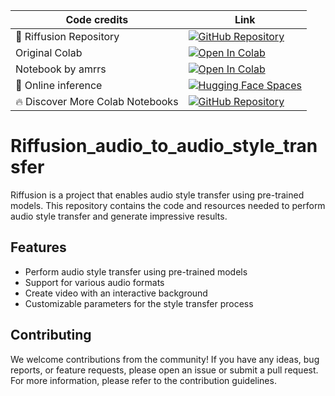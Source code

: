 | Code credits | Link |
| ----------- | ---- |
| 🎉 Riffusion Repository | [![GitHub Repository](https://img.shields.io/github/stars/riffusion/riffusion?style=social)](https://github.com/riffusion/riffusion) |
| Original Colab | [![Open In Colab](https://colab.research.google.com/assets/colab-badge.svg)](https://colab.research.google.com/drive/1FhH3HlN8Ps_Pr9OR6Qcfbfz7utDvICl0?usp=sharing) |
|  Notebook by amrrs | [![Open In Colab](https://colab.research.google.com/assets/colab-badge.svg)](https://colab.research.google.com/github/amrrs/ai-music-video) |
| 🚀 Online inference | [![Hugging Face Spaces](https://img.shields.io/badge/%F0%9F%A4%97%20Hugging%20Face-Spaces-blue)](https://huggingface.co/spaces/fffiloni/spectrogram-to-music) |
| 🔥 Discover More Colab Notebooks | [![GitHub Repository](https://img.shields.io/badge/GitHub-Repository-black?style=flat-square&logo=github)](https://github.com/R3gm/Colab-resources/) |


# Riffusion_audio_to_audio_style_transfer
Riffusion is a project that enables audio style transfer using pre-trained models. This repository contains the code and resources needed to perform audio style transfer and generate impressive results.

## Features

- Perform audio style transfer using pre-trained models
- Support for various audio formats
- Create video with an interactive background
- Customizable parameters for the style transfer process

## Contributing

We welcome contributions from the community! If you have any ideas, bug reports, or feature requests, please open an issue or submit a pull request. For more information, please refer to the contribution guidelines.
